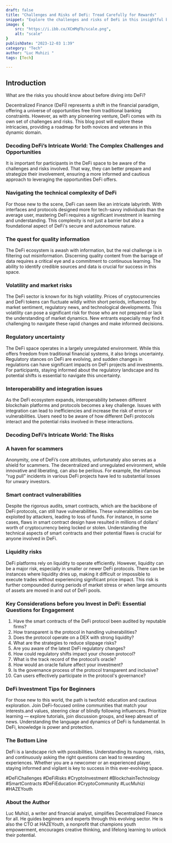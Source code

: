 ```yaml
---
draft: false
title: "Challenges and Risks of DeFi: Tread Carefully for Rewards"
snippet: "Explore the challenges and risks of DeFi in this insightful blog by Luc Muhizi. Learn about the technical complexities, risks of scams, and the importance of thorough research before getting involved in decentralized finance investments. #DeFiChallenges DeFiRisks #CryptoInvestment #BlockchainTechnology #LucMuhizi #HAZEYouth"
image: {
    src: "https://i.ibb.co/XCmMqFb/scale.png",
    alt: "scale"
}
publishDate: "2023-12-03 1:39"
category: "Tech"
author: "Luc Muhizi "
tags: [Tech]

---
```

## Introduction
What are the risks you should know about before diving into DeFi?

Decentralized Finance (DeFi) represents a shift in the financial paradigm, offering a universe of opportunities free from traditional banking constraints. However, as with any pioneering venture, DeFi comes with its own set of challenges and risks. This blog post will explore these intricacies, providing a roadmap for both novices and veterans in this dynamic domain.

### Decoding DeFi’s Intricate World: The Complex Challenges and Opportunities
It is important for participants in the DeFi space to be aware of the challenges and risks involved. That way, they can better prepare and strategize their involvement, ensuring a more informed and cautious approach to leveraging the opportunities DeFi offers.

### Navigating the technical complexity of DeFi
For those new to the scene, DeFi can seem like an intricate labyrinth. With interfaces and protocols designed more for tech-savvy individuals than the average user, mastering DeFi requires a significant investment in learning and understanding. This complexity is not just a barrier but also a foundational aspect of DeFi's secure and autonomous nature.

### The quest for quality information
The DeFi ecosystem is awash with information, but the real challenge is in filtering out misinformation. Discerning quality content from the barrage of data requires a critical eye and a commitment to continuous learning. The ability to identify credible sources and data is crucial for success in this space.

### Volatility and market risks
The DeFi sector is known for its high volatility. Prices of cryptocurrencies and DeFi tokens can fluctuate wildly within short periods, influenced by market sentiment, regulatory news, and technological developments. This volatility can pose a significant risk for those who are not prepared or lack the understanding of market dynamics. New entrants especially may find it challenging to navigate these rapid changes and make informed decisions.

### Regulatory uncertainty
The DeFi space operates in a largely unregulated environment. While this offers freedom from traditional financial systems, it also brings uncertainty. Regulatory stances on DeFi are evolving, and sudden changes in regulations can have significant impacts on DeFi projects and investments. For participants, staying informed about the regulatory landscape and its potential shifts is essential to navigate this uncertainty.

### Interoperability and integration issues
As the DeFi ecosystem expands, interoperability between different blockchain platforms and protocols becomes a key challenge. Issues with integration can lead to inefficiencies and increase the risk of errors or vulnerabilities. Users need to be aware of how different DeFi protocols interact and the potential risks involved in these interactions.

### Decoding DeFi’s Intricate World: The Risks

### A haven for scammers
Anonymity, one of DeFi’s core attributes, unfortunately also serves as a shield for scammers. The decentralized and unregulated environment, while innovative and liberating, can also be perilous. For example, the infamous “rug pull” incidents in various DeFi projects have led to substantial losses for unwary investors.

### Smart contract vulnerabilities
Despite the rigorous audits, smart contracts, which are the backbone of DeFi protocols, can still have vulnerabilities. These vulnerabilities can be exploited by attackers, leading to loss of funds. For instance, in some cases, flaws in smart contract design have resulted in millions of dollars’ worth of cryptocurrency being locked or stolen. Understanding the technical aspects of smart contracts and their potential flaws is crucial for anyone involved in DeFi.

### Liquidity risks
DeFi platforms rely on liquidity to operate efficiently. However, liquidity can be a major risk, especially in smaller or newer DeFi protocols. There can be instances where liquidity dries up, making it difficult or impossible to execute trades without experiencing significant price impact. This risk is further compounded during periods of market stress or when large amounts of assets are moved in and out of DeFi pools.

### Key Considerations before you Invest in DeFi: Essential Questions for Engagement
 
1.	Have the smart contracts of the DeFi protocol been audited by reputable firms?
2.  How transparent is the protocol in handling vulnerabilities?
3.  Does the protocol operate on a DEX with strong liquidity?
4.  What are the strategies to reduce slippage risks?
5.  Are you aware of the latest DeFi regulatory changes?
6.  How could regulatory shifts impact your chosen protocol?
7.  What is the track record of the protocol’s oracle?
8.  How would an oracle failure affect your investment?
9.  Is the governance process of the protocol transparent and inclusive?
10. Can users effectively participate in the protocol's governance?

### DeFi Investment Tips for Beginners 
For those new to this world, the path is twofold: education and cautious exploration. Join DeFi-focused online communities that match your interests.and values, steering clear of blindly following influencers. Prioritize learning — explore tutorials, join discussion groups, and keep abreast of news. Understanding the language and dynamics of DeFi is fundamental. In DeFi, knowledge is power and protection.

### The Bottom Line
DeFi is a landscape rich with possibilities. Understanding its nuances, risks, and continuously asking the right questions can lead to rewarding experiences. Whether you are a newcomer or an experienced player, staying informed and vigilant is key to success in this ever-evolving space.

#DeFiChallenges #DeFiRisks #CryptoInvestment #BlockchainTechnology #SmartContracts #DeFiEducation #CryptoCommunity #LucMuhizi #HAZEYouth

### About the Author
Luc Muhizi, a writer and financial analyst, simplifies Decentralized Finance for all. He guides beginners and experts through this evolving sector. He is also the CTO at HAZEYouth, a nonprofit that champions youth empowerment, encourages creative thinking, and lifelong learning to unlock their potential.
